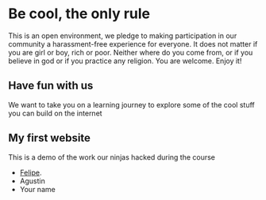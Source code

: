 # Be cool, the only rule
This is an open environment, we pledge to making participation in our community a harassment-free experience for everyone. It does not matter if you are girl or boy, rich or poor. Neither where do you come from, or if you believe in god or if you practice any religion. You are welcome. Enjoy it!  

## Have fun with us
We want to take you on a learning journey to explore some of the cool stuff you can build on the internet

## My first website
This is a demo of the work our ninjas hacked during the course 
*   [Felipe](http://druidalabs.com/ "Brush your teeth twice a day!").
*   Agustin
*   Your name